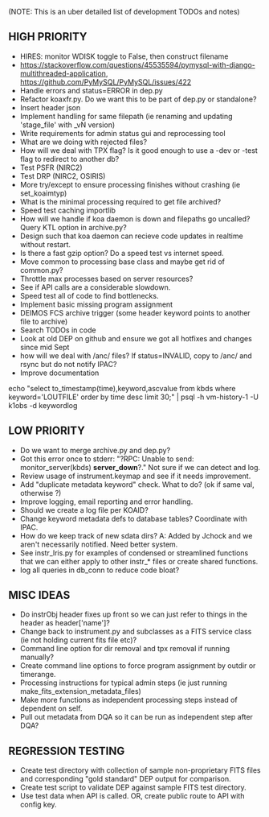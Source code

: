 (NOTE: This is an uber detailed list of development TODOs and notes)


## HIGH PRIORITY
- HIRES: monitor WDISK toggle to False, then construct filename
- https://stackoverflow.com/questions/45535594/pymysql-with-django-multithreaded-application, https://github.com/PyMySQL/PyMySQL/issues/422
- Handle errors and status=ERROR in dep.py
- Refactor koaxfr.py.  Do we want this to be part of dep.py or standalone?
- Insert header json
- Implement handling for same filepath (ie renaming and updating 'stage_file' with _vN version)
- Write requirements for admin status gui and reprocessing tool
- What are we doing with rejected files?
- How will we deal with TPX flag?  Is it good enough to use a -dev or -test flag to redirect to another db?
- Test PSFR (NIRC2)
- Test DRP (NIRC2, OSIRIS)
- More try/except to ensure processing finishes without crashing (ie set_koaimtyp)
- What is the minimal processing required to get file archived?
- Speed test caching importlib
- How will we handle if koa daemon is down and filepaths go uncalled?  Query KTL option in archive.py?
- Design such that koa daemon can recieve code updates in realtime without restart.
- Is there a fast gzip option?  Do a speed test vs internet speed.
- Move common to processing base class and maybe get rid of common.py?
- Throttle max processes based on server resources?
- See if API calls are a considerable slowdown.
- Speed test all of code to find bottlenecks.
- Implement basic missing program assignment
- DEIMOS FCS archive trigger (some header keyword points to another file to archive)
- Search TODOs in code
- Look at old DEP on github and ensure we got all hotfixes and changes since mid Sept
- how will we deal with /anc/ files?  If status=INVALID, copy to /anc/ and rsync but do not notify IPAC?
- Improve documentation

 echo "select to_timestamp(time),keyword,ascvalue from kbds where keyword='LOUTFILE' order by time desc limit 30;" | psql -h vm-history-1 -U k1obs -d keywordlog

## LOW PRIORITY
- Do we want to merge archive.py and dep.py?
- Got this error once to stderr: "?RPC: Unable to send: monitor_server(kbds) __server_down__?."  Not sure if we can detect and log.
- Review usage of instrument.keymap and see if it needs improvement.
- Add "duplicate metadata keyword" check.  What to do? (ok if same val, otherwise ?)
- Improve logging, email reporting and error handling.
- Should we create a log file per KOAID?
- Change keyword metadata defs to database tables?  Coordinate with IPAC.
- How do we keep track of new sdata dirs?  A: Added by Jchock and we aren't necessarily notified.  Need better system.
- See instr_lris.py for examples of condensed or streamlined functions that we can either apply to other instr_* files or create shared functions.
- log all queries in db_conn to reduce code bloat?

## MISC IDEAS
- Do instrObj header fixes up front so we can just refer to things in the header as header['name']?
- Change back to instrument.py and subclasses as a FITS service class (ie not holding current fits file etc)?
- Command line option for dir removal and tpx removal if running manually?
- Create command line options to force program assignment by outdir or timerange.
- Processing instructions for typical admin steps (ie just running make_fits_extension_metadata_files)
- Make more functions as independent processing steps instead of dependent on self.
- Pull out metadata from DQA so it can be run as independent step after DQA? 


## REGRESSION TESTING
- Create test directory with collection of sample non-proprietary FITS files and corresponding "gold standard" DEP output for comparison.
- Create test script to validate DEP against sample FITS test directory.
- Use test data when API is called.  OR, create public route to API with config key.






